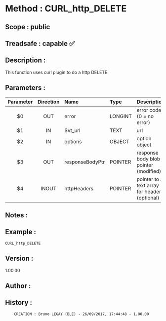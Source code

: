 ﻿# **Method :** CURL_http_DELETE
## **Scope :** public
## **Treadsafe :** capable ✅ 
## **Description :** 
This function uses curl plugin to do a http DELETE
## **Parameters :** 
| Parameter | Direction | Name | Type | Description | 
|:----:|:----:|:----|:----|:----| 
| $0 | OUT | error | LONGINT | error code (0 = no error) | 
| $1 | IN | $vt_url | TEXT | url | 
| $2 | IN | options | OBJECT | option object | 
| $3 | OUT | responseBodyPtr | POINTER | response body blob pointer (modified) | 
| $4 | INOUT | httpHeaders | POINTER | pointer to a text array for headers (optional) | 

## **Notes :** 

## **Example :** 
```
CURL_http_DELETE
```
## **Version :** 
1.00.00
## **Author :** 

## **History :** 
 
        CREATION : Bruno LEGAY (BLE) - 26/09/2017, 17:44:48 - 1.00.00
